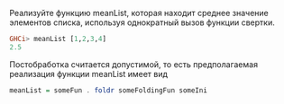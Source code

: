 Реализуйте функцию meanList, которая находит среднее значение элементов списка, используя однократный вызов функции свертки.

```haskell
GHCi> meanList [1,2,3,4]
2.5
```
Постобработка считается допустимой, то есть предполагаемая реализация функции meanList имеет вид

```haskell
meanList = someFun . foldr someFoldingFun someIni
```